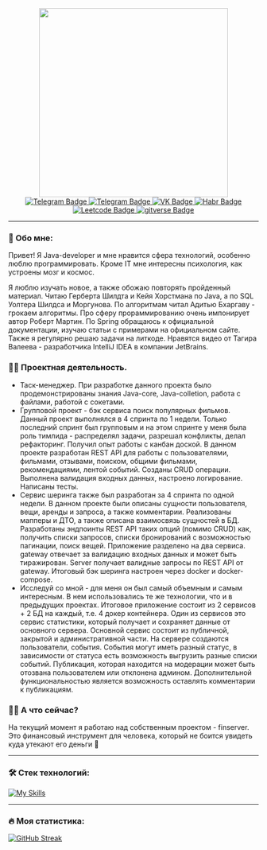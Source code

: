<div id="header" align="center">
  <img src="https://media.giphy.com/media/v1.Y2lkPTc5MGI3NjExc2FlcDg3NXJjZnJhYmw0ZjEwZXVyZHZjOXppb3NnNmNzeDd2Z2NyZCZlcD12MV9pbnRlcm5hbF9naWZfYnlfaWQmY3Q9Zw/1C8bHHJturSx2/giphy.gif" width="380"/>
  <div id="badges">
    <a href="https://t.me/Zolotuhin_Dmitrij">
      <img src="https://img.shields.io/badge/Telegram-blue?logo=Telegram&logoColor=white" alt="Telegram Badge"/>
    </a>
    <a href="https://www.linkedin.com/in/%D0%B4%D0%BC%D0%B8%D1%82%D1%80%D0%B8%D0%B9-%D0%B7%D0%BE%D0%BB%D0%BE%D1%82%D1%83%D1%85%D0%B8%D0%BD-834493303/">
      <img src="https://img.shields.io/badge/linkedin-blue?logo=linkedin&logoColor=white" alt="Telegram Badge"/>
    </a>
    <a href="https://vk.com/dismulfin">
      <img src="https://img.shields.io/badge/VK-blue?logo=VK&logoColor=white" alt="VK Badge"/>
    </a>
    <a href="https://habr.com/ru/users/Dmitrii_Zz/">
      <img src="https://img.shields.io/badge/Habr-gray?logo=Habr&logoColor=white" alt="Habr Badge"/>
    </a>
      <a href="https://leetcode.com/Dmitrii-Zz/">
      <img src="https://img.shields.io/badge/Leetcode-orange?logo=Leetcode&logoColor=white" alt="Leetcode Badge"/>
    </a>
    </a>
      <a href="https://gitverse.ru/Dimitriy_Z">
      <img src="https://img.shields.io/badge/profile-GITVERSE-white?logo=gitverse" alt="gitverse Badge"/>
    </a>
  </div>  
</div>

---

### :speech_balloon: Обо мне:

Привет! Я Java-developer и мне нравится сфера технологий, особенно люблю программировать. Кроме IT мне интересны психология, как устроены мозг и космос.

Я люблю изучать новое, а также обожаю повторять пройденный материал. Читаю Герберта Шилдта и Кейя Хорстмана по Java, а по SQL Уолтера Шилдса и Моргунова. По алгоритмам читал Адитью Бхаргаву - грокаем алгоритмы. Про сферу прораммированию очень импонирует автор Роберт Мартин. По Spring обращаюсь к официальной документации, изучаю статьи с примерами на официальном сайте. Также я регулярно решаю задачи на литкоде. Нравятся видео от Тагира Валеева - разработчика IntelliJ IDEA в компании JetBrains.

### :man_technologist: Проектная деятельность. 

- Таск-менеджер. При разработке данного проекта было продемонстрированы знания Java-core, Java-colletion, работа с файлами, работой с сокетами.
- Групповой проект - бэк сервиса поиск популярных фильмов. Данный проект выполнялся в 4 спринта по 1 недели. Только последний спринт был групповым и на этом спринте у меня была роль тимлида - распределял задачи, разрешал конфликты, делал рефакторинг. Получил опыт работы с канбан доской. В данном проекте разработан REST API для работы с пользователями, фильмами, отзывами, поиском, общими фильмами, рекомендациями, лентой событий. Созданы CRUD операции. Выполнена валидация входных данных, настроено логирование. Написаны тесты. 
- Сервис шеринга также был разработан за 4 спринта по одной недели. В данном проекте были описаны сущности пользователя, вещи, аренды и запроса, а также комментарии. Реализованы мапперы и ДТО, а также описана взаимосвязь сущностей в БД. Разработаны эндпоинты REST API таких опций (помимо CRUD) как, получить списки запросов, списки бронирований с возможностью пагинации, поиск вещей. Приложение разделено на два сервиса. gateway отвечает за валидацию входных данных и может быть тиражирован. Server получает валидные запросы по REST API от gateway. Итоговый бэк шеринга настроен через docker и docker-compose. 
- Исследуй со мной - для меня он был самый объемным и самым интересным. В нем использовались те же технологии, что и в предыдущих проектах. Итоговое приложение состоит из 2 сервисов + 2 БД на каждый, т.е. 4 докер контейнера. Один из сервисов это сервис статистики, который получает и сохраняет данные от основного сервера. Основной сервис состоит из публичной, закрытой и административной части. На сервере создаются пользователи, события. События могут иметь разный статус, в зависимости от статуса есть возможность выгрузить разные списки событий. Публикация, которая находится на модерации может быть отозвана пользователем или отклонена админом. Дополнительной функциональностью является возможность оставлять комментарии к публикациям.

### :man_shrugging: А что сейчас?

На текущий момент я работаю над собственным проектом - finserver. Это финансовый инструмент для человека, который не боится увидеть куда утекают его деньги :money_with_wings:

---

### :hammer_and_wrench: Стек технологий:

[![My Skills](https://skillicons.dev/icons?i=java,spring,maven,postgresql,docker,git&theme=light)](https://skillicons.dev)

---

### :fire: Моя статистика:

[![GitHub Streak](https://github-readme-streak-stats.herokuapp.com?user=Dmitrii-Zz&theme=darcula&locale=ru&date_format=j%20M%5B%20Y%5D)](https://git.io/streak-stats)
